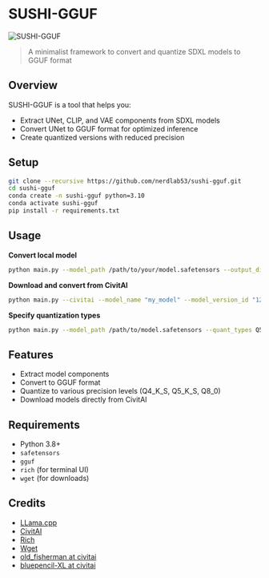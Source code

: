 # SUSHI-GGUF

![SUSHI-GGUF](./assets/logo.png)

> A minimalist framework to convert and quantize SDXL models to GGUF format

## Overview

SUSHI-GGUF is a tool that helps you:
- Extract UNet, CLIP, and VAE components from SDXL models
- Convert UNet to GGUF format for optimized inference
- Create quantized versions with reduced precision

## Setup

```bash
git clone --recursive https://github.com/nerdlab53/sushi-gguf.git
cd sushi-gguf
conda create -n sushi-gguf python=3.10
conda activate sushi-gguf
pip install -r requirements.txt

```


## Usage

**Convert local model**
```bash
python main.py --model_path /path/to/your/model.safetensors --output_dir ./output
```

**Download and convert from CivitAI**
```bash
python main.py --civitai --model_name "my_model" --model_version_id "12345" --civitai_token "YOUR_TOKEN"
```

**Specify quantization types**
```bash
python main.py --model_path /path/to/model.safetensors --quant_types Q5_K_S Q8_0
```

## Features

- Extract model components
- Convert to GGUF format
- Quantize to various precision levels (Q4_K_S, Q5_K_S, Q8_0)
- Download models directly from CivitAI

## Requirements

- Python 3.8+
- `safetensors`
- `gguf`
- `rich` (for terminal UI)
- `wget` (for downloads)


## Credits

- [LLama.cpp](https://github.com/ggerganov/llama.cpp)
- [CivitAI](https://civitai.com)
- [Rich](https://github.com/Textualize/rich)
- [Wget](https://www.gnu.org/software/wget/)
- [old_fisherman at civitai](https://civitai.com/user/old_fisherman)
- [bluepencil-XL at civitai](https://civitai.com/models/119012?modelVersionId=592322)

